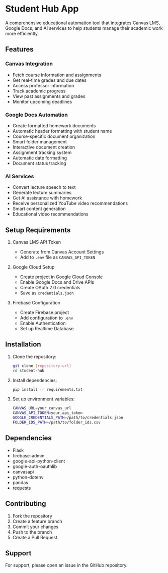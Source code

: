 # Student Hub App

A comprehensive educational automation tool that integrates Canvas LMS, Google Docs, and AI services to help students manage their academic work more efficiently.

## Features

### Canvas Integration
- Fetch course information and assignments
- Get real-time grades and due dates
- Access professor information
- Track academic progress
- View past assignments and grades
- Monitor upcoming deadlines

### Google Docs Automation
- Create formatted homework documents
- Automatic header formatting with student name
- Course-specific document organization
- Smart folder management
- Interactive document creation
- Assignment tracking system
- Automatic date formatting
- Document status tracking

### AI Services
- Convert lecture speech to text
- Generate lecture summaries
- Get AI assistance with homework
- Receive personalized YouTube video recommendations
- Smart content generation
- Educational video recommendations

## Setup Requirements

1. Canvas LMS API Token
   - Generate from Canvas Account Settings
   - Add to `.env` file as `CANVAS_API_TOKEN`

2. Google Cloud Setup
   - Create project in Google Cloud Console
   - Enable Google Docs and Drive APIs
   - Create OAuth 2.0 credentials
   - Save as `credentials.json`

3. Firebase Configuration
   - Create Firebase project
   - Add configuration to `.env`
   - Enable Authentication
   - Set up Realtime Database

## Installation

1. Clone the repository:
   ```bash
   git clone [repository-url]
   cd student-hub
   ```

2. Install dependencies:
   ```bash
   pip install -r requirements.txt
   ```

3. Set up environment variables:
   ```bash
   CANVAS_URL=your_canvas_url
   CANVAS_API_TOKEN=your_api_token
   GOOGLE_CREDENTIALS_PATH=/path/to/credentials.json
   FOLDER_IDS_PATH=/path/to/folder_ids.csv
   ```

## Dependencies

- Flask
- firebase-admin
- google-api-python-client
- google-auth-oauthlib
- canvasapi
- python-dotenv
- pandas
- requests

## Contributing

1. Fork the repository
2. Create a feature branch
3. Commit your changes
4. Push to the branch
5. Create a Pull Request

## Support

For support, please open an issue in the GitHub repository.